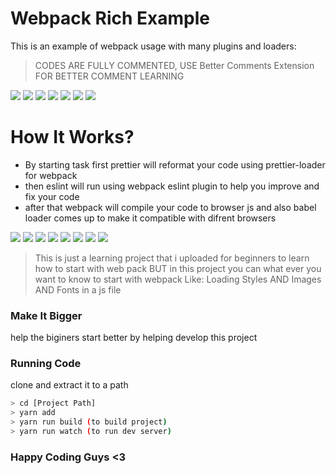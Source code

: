 # Webpack Rich Example 

This is an example of webpack usage with many plugins and loaders:

> CODES ARE FULLY COMMENTED, USE Better Comments Extension FOR BETTER COMMENT LEARNING

![](https://img.shields.io/static/v1?style=for-the-badge&logo=node.js&label=Node%20JS&message=15.5.1&color=009688) ![](https://img.shields.io/static/v1?style=for-the-badge&logo=yarn&label=Yarn&message=1.22.10&color=2196F3) ![](https://img.shields.io/static/v1?style=for-the-badge&logo=webpack&label=Webpack&message=5.14.0&color=607D8B) ![](https://img.shields.io/static/v1?style=for-the-badge&logo=babel&label=Babel&message=7.12.10&color=FFC107) ![](https://img.shields.io/static/v1?style=for-the-badge&logo=eslint&label=Eslint&message=7.17.0&color=3F51B5) ![](https://img.shields.io/static/v1?style=for-the-badge&logo=sass&label=Sass&message=Styles%20By%20Sass&color=E91E63) ![](https://img.shields.io/static/v1?style=for-the-badge&logo=prettier&label=Prettier&message=2.2.1&color=9C27B0)

# How It Works?

  - By starting  task first prettier will reformat your code using prettier-loader for webpack
  - then eslint will run using webpack eslint plugin to help you improve and fix your code
  - after that webpack will compile your code to browser js and also babel loader comes up to make it compatible with difrent browsers
  
![](https://img.shields.io/static/v1?style=for-the-badge&logo=npm&label=Includes&message=sass%20loader%20&color=F44336) ![](https://img.shields.io/static/v1?style=for-the-badge&logo=npm&label=Includes&message=css%20loader&color=F44336) ![](https://img.shields.io/static/v1?style=for-the-badge&logo=npm&label=Includes&message=mini%20css%20style%20extractor&color=F44336) ![](https://img.shields.io/static/v1?style=for-the-badge&logo=npm&label=Includes&message=html%20webpack%20plugin&color=F44336) ![](https://img.shields.io/static/v1?style=for-the-badge&logo=npm&label=Includes&message=clean%20webpack%20plugin%20&color=F44336) ![](https://img.shields.io/static/v1?style=for-the-badge&logo=npm&label=Includes&message=files%20loader&color=F44336) ![](https://img.shields.io/static/v1?style=for-the-badge&logo=npm&label=Includes&message=babel%20polyfill&color=F44336) ![](https://img.shields.io/static/v1?style=for-the-badge&logo=npm&label=Includes&message=sass%20loader%20&color=F44336) 

> This is just a learning project that i uploaded for beginners to learn how to start with web pack BUT in this project you can what ever you want to know to start with webpack
Like: Loading Styles AND Images AND Fonts in a js file

### Make It Bigger

help the biginers start better by helping develop this project

### Running Code

clone and extract it to a path

```sh
> cd [Project Path]
> yarn add
> yarn run build (to build project)
> yarn run watch (to run dev server)
```

### Happy Coding Guys <3